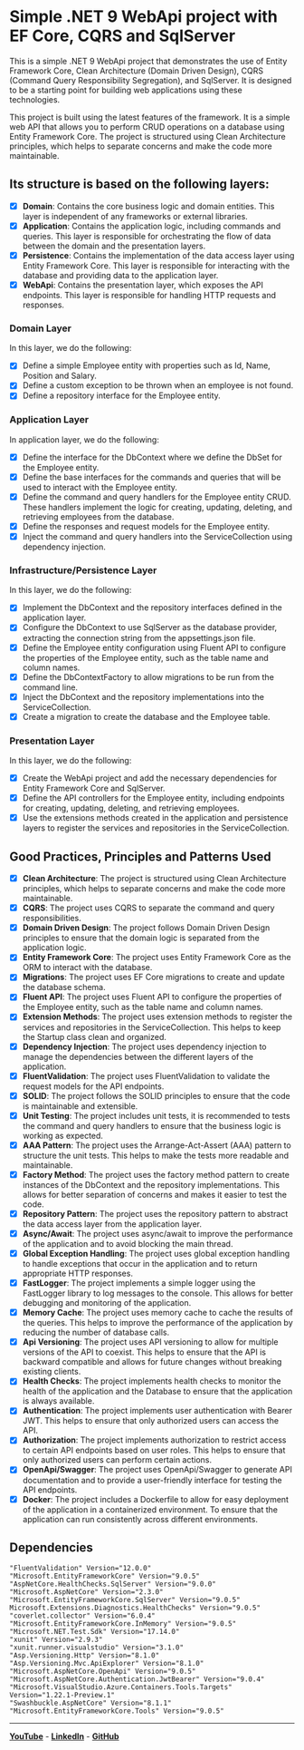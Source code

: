 # Simple .NET 9 WebApi project with EF Core, CQRS and SqlServer

This is a simple .NET 9 WebApi project that demonstrates the use of Entity Framework Core, Clean Architecture (Domain Driven Design), CQRS (Command Query Responsibility Segregation), and SqlServer. It is designed to be a starting point for building web applications using these technologies.

This project is built using the latest features of the framework. It is a simple web API that allows you to perform CRUD operations on a database using Entity Framework Core. The project is structured using Clean Architecture principles, which helps to separate concerns and make the code more maintainable.

## Its structure is based on the following layers:

- [x]  **Domain**: Contains the core business logic and domain entities. This layer is independent of any frameworks or external libraries.
- [x]  **Application**: Contains the application logic, including commands and queries. This layer is responsible for orchestrating the flow of data between the domain and the presentation layers.
- [x]  **Persistence**: Contains the implementation of the data access layer using Entity Framework Core. This layer is responsible for interacting with the database and providing data to the application layer.
- [x]  **WebApi**: Contains the presentation layer, which exposes the API endpoints. This layer is responsible for handling HTTP requests and responses.

### Domain Layer
In this layer, we do the following:

- [x]  Define a simple Employee entity with properties such as Id, Name, Position and Salary.
- [x]  Define a custom exception to be thrown when an employee is not found.
- [x]  Define a repository interface for the Employee entity.

### Application Layer
In application layer, we do the following:

- [x]  Define the interface for the DbContext where we define the DbSet for the Employee entity.
- [x]  Define the base interfaces for the commands and queries that will be used to interact with the Employee entity.
- [x]  Define the command and query handlers for the Employee entity CRUD. These handlers implement the logic for creating, updating, deleting, and retrieving employees from the database.
- [x]  Define the responses and request models for the Employee entity.
- [x]  Inject the command and query handlers into the ServiceCollection using dependency injection.

### Infrastructure/Persistence Layer
In this layer, we do the following:

- [x]  Implement the DbContext and the repository interfaces defined in the application layer.
- [x]  Configure the DbContext to use SqlServer as the database provider, extracting the connection string from the appsettings.json file.
- [x]  Define the Employee entity configuration using Fluent API to configure the properties of the Employee entity, such as the table name and column names.
- [x]  Define the DbContextFactory to allow migrations to be run from the command line.
- [x]  Inject the DbContext and the repository implementations into the ServiceCollection.
- [x]  Create a migration to create the database and the Employee table.

### Presentation Layer
In this layer, we do the following:

- [x]  Create the WebApi project and add the necessary dependencies for Entity Framework Core and SqlServer.
- [x]  Define the API controllers for the Employee entity, including endpoints for creating, updating, deleting, and retrieving employees.
- [x]  Use the extensions methods created in the application and persistence layers to register the services and repositories in the ServiceCollection.

## Good Practices, Principles and Patterns Used

- [x]  **Clean Architecture**: The project is structured using Clean Architecture principles, which helps to separate concerns and make the code more maintainable.
- [x]  **CQRS**: The project uses CQRS to separate the command and query responsibilities.
- [x]  **Domain Driven Design**: The project follows Domain Driven Design principles to ensure that the domain logic is separated from the application logic.
- [x]  **Entity Framework Core**: The project uses Entity Framework Core as the ORM to interact with the database.
- [x]  **Migrations**: The project uses EF Core migrations to create and update the database schema.
- [x]  **Fluent API**: The project uses Fluent API to configure the properties of the Employee entity, such as the table name and column names.
- [x]  **Extension Methods**: The project uses extension methods to register the services and repositories in the ServiceCollection. This helps to keep the Startup class clean and organized.
- [x]  **Dependency Injection**: The project uses dependency injection to manage the dependencies between the different layers of the application.
- [x]  **FluentValidation**: The project uses FluentValidation to validate the request models for the API endpoints.
- [x]  **SOLID**: The project follows the SOLID principles to ensure that the code is maintainable and extensible.
- [x]  **Unit Testing**: The project includes unit tests, it is recommended to tests the command and query handlers to ensure that the business logic is working as expected.
- [x]  **AAA Pattern**: The project uses the Arrange-Act-Assert (AAA) pattern to structure the unit tests. This helps to make the tests more readable and maintainable.
- [x]  **Factory Method**: The project uses the factory method pattern to create instances of the DbContext and the repository implementations. This allows for better separation of concerns and makes it easier to test the code.
- [x]  **Repository Pattern**: The project uses the repository pattern to abstract the data access layer from the application layer.
- [x]  **Async/Await**: The project uses async/await to improve the performance of the application and to avoid blocking the main thread.
- [x]  **Global Exception Handling**: The project uses global exception handling to handle exceptions that occur in the application and to return appropriate HTTP responses.
- [x]  **FastLogger**: The project implements a simple logger using the FastLogger library to log messages to the console. This allows for better debugging and monitoring of the application.
- [x]  **Memory Cache**: The project uses memory cache to cache the results of the queries. This helps to improve the performance of the application by reducing the number of database calls.
- [x]  **Api Versioning**: The project uses API versioning to allow for multiple versions of the API to coexist. This helps to ensure that the API is backward compatible and allows for future changes without breaking existing clients.
- [x]  **Health Checks**: The project implements health checks to monitor the health of the application and the Database to ensure that the application is always available.
- [x]  **Authentication**: The project implements user authentication with Bearer JWT. This helps to ensure that only authorized users can access the API.
- [x]  **Authorization**: The project implements authorization to restrict access to certain API endpoints based on user roles. This helps to ensure that only authorized users can perform certain actions.
- [x]  **OpenApi/Swagger**: The project uses OpenApi/Swagger to generate API documentation and to provide a user-friendly interface for testing the API endpoints. 
- [x]  **Docker**: The project includes a Dockerfile to allow for easy deployment of the application in a containerized environment. To ensure that the application can run consistently across different environments.

## Dependencies

```
"FluentValidation" Version="12.0.0"
"Microsoft.EntityFrameworkCore" Version="9.0.5"
"AspNetCore.HealthChecks.SqlServer" Version="9.0.0"
"Microsoft.AspNetCore" Version="2.3.0"
"Microsoft.EntityFrameworkCore.SqlServer" Version="9.0.5"
Microsoft.Extensions.Diagnostics.HealthChecks" Version="9.0.5"
"coverlet.collector" Version="6.0.4"
"Microsoft.EntityFrameworkCore.InMemory" Version="9.0.5"
"Microsoft.NET.Test.Sdk" Version="17.14.0"
"xunit" Version="2.9.3"
"xunit.runner.visualstudio" Version="3.1.0"
"Asp.Versioning.Http" Version="8.1.0"
"Asp.Versioning.Mvc.ApiExplorer" Version="8.1.0"
"Microsoft.AspNetCore.OpenApi" Version="9.0.5"
"Microsoft.AspNetCore.Authentication.JwtBearer" Version="9.0.4"
"Microsoft.VisualStudio.Azure.Containers.Tools.Targets" Version="1.22.1-Preview.1"
"Swashbuckle.AspNetCore" Version="8.1.1"
"Microsoft.EntityFrameworkCore.Tools" Version="9.0.5"
```
---------

[**YouTube**](https://www.youtube.com/@hectorgomez-backend-dev/featured) - 
[**LinkedIn**](https://www.linkedin.com/in/hectorgomez-backend-dev/) - 
[**GitHub**](https://github.com/MoonDoDev/WebApiEFCoreSqlServer)

